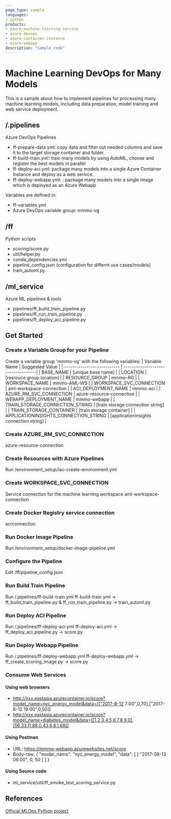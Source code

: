 ```yaml
---
page_type: sample
languages:
- python
products:
- azure-machine-learning-service
- azure-devops
- azure-container-instance
- azure-webapp
description: "Sample code"
---
```


# Machine Learning DevOps for Many Models
This is a sample about how to implement pipelines for processing many machine learning models, including data preparation, model training and web service deployment.
## /.pipelines
Azure DevOps Pipelines
- ff-prepare-data.yml: copy data and filter out needed columns and save it to the target storage container and folder.
- ff-build-train.yml: train many models by using AutoML, choose and register the best models in parallel 
- ff-deploy-aci.yml: package many models into a single Azure Container Instance and deploy as a web serivce.
- ff-deploy-webapp.yml: : package many models into a single image which is deployed as an Azure Webapp

Variables are defined in:
- ff-variables.yml 
- Azure DevOps variable group: mmmo-vg

## /ff
Python scripts
- scoring/score.py
- util/helper.py
- conda_dependencies.yml
- pipeline_config.json (configuration for differnt use cases/models)
- train_automl.py

## /ml_service
Azure ML pipelines & tools
- pipelines/ff_build_train_pipeline.py
- pipelines/ff_run_train_pipeline.py
- pipelines/ff_deploy_aci_pipeline.py

## Get Started
### Create a Variable Group for your Pipeline
Create a variable group 'mmmo-vg' with the following variables:
| Variable Name               | Suggested Value                    |
| --------------------------- | -----------------------------------|
| BASE_NAME                   | [unique base name]                 |
| LOCATION                    | [resrouce group location]          |
| RESOURCE_GROUP              | mmmo-RG                            |
| WORKSPACE_NAME              | mmmo-AML-WS                        |
| WORKSPACE_SVC_CONNECTION    | aml-workspace-connection           | 
| ACI_DEPLOYMENT_NAME         | mmmo-aci                           |
| AZURE_RM_SVC_CONNECTION     | azure-resource-connection          |
| WEBAPP_DEPLOYMENT_NAME      | mmmo-webapp                        |
| TRAIN_STORAGE_CONNECTION_STRING | [train storage connection string] |
| TRAIN_STORAGE_CONTAINER         | [train storage container]         |
| APPLICATIONINSIGHTS_CONNECTION_STRING | [applicationinsights connection string] |
### Create AZURE_RM_SVC_CONNECTION	
azure-resource-connection

### Create Resources with Azure Pipelines
Run /environment_setup/iac-create-environment.yml

### Create WORKSPACE_SVC_CONNECTION
Service connection for the machine learning workspace
aml-workspace-connection

### Create Docker Registry service connection
acrconnection

### Run Docker Image Pipeline
Run /environment_setup/docker-image-pipeline.yml

### Configure the Pipeline
Edit /ff/pipeline_config.json

### Run Build Train Pipeline
Run /.pipelines/ff-build-train.yml
ff-build-train.yml -> ff_build_train_pipeline.py & ff_run_train_pipeline.py -> train_automl.py

### Run Deploy ACI Pipeline
Run /.pipelines/ff-deploy-aci.yml
ff-deploy-aci.yml -> ff_deploy_aci_pipeline.py -> score.py

### Run Deploy Webapp Pipeline
Run /.pipelines/ff-deploy-webapp.yml
ff-deploy-webapp.yml -> ff_create_scoring_image.py -> score.py

### Consume Web Services
#### Using web browsers
- http://xxx.eastasia.azurecontainer.io/score?model_name=nyc_energy_model&data=[["2017-8-12 7:00",0,70],["2017-8-12 19:00",0,50]]
- http://xxx.eastasia.azurecontainer.io/score?model_name=diabetes_model&data=[[1,2,3,4,5,6,7,8,9,0],[56,33,11,88,0,43,6,8,1,68]]
#### Using Postman
- URL: https://mmmo-webapp.azurewebsites.net/score
- Body-raw:
{
	"model_name": "nyc_energy_model",
    "data": [
        [
            "2017-08-13 06:00",
            0,
            50
        ]
    ]
}
#### Using Source code
- ml_service/util/ff_smoke_test_scoring_service.py

## References
[Official MLOps Python project](https://github.com/microsoft/MLOpsPython)